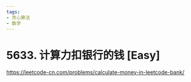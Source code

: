 ```yaml
---
tags:
- 贪心算法
- 数学
---
```


# 5633. 计算力扣银行的钱 [Easy]

<https://leetcode-cn.com/problems/calculate-money-in-leetcode-bank/>
